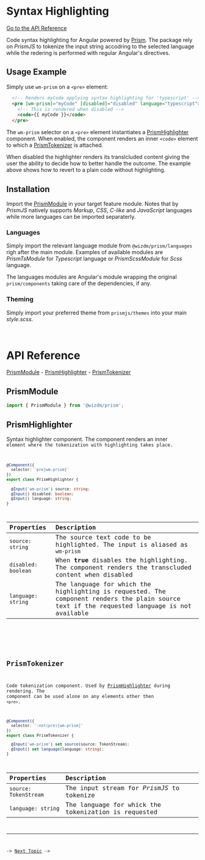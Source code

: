 <!-- toc: reference.json -->

# Syntax Highlighting

[Go to the API Reference](#api-reference)

Code syntax highlighting for Angular powered by [Prism](https://prismjs.com). The package rely on *PrismJS* to tokenize the input string accodring to the selected language while the redering is performed with regular Angular's directives.

## Usage Example
Simply use `wm-prism` on a `<pre>` element:

```html
  <!-- Renders myCode applying syntax highlighting for 'typescript' --> 
  <pre [wm-prism]="myCode" [disabled]="disabled" language="typescript">
    <!-- This is rendered when disabled -->
    <code>{{ myCode }}</code>
  </pre>
```
The `wm-prism` selector on a `<pre>` element instantiates a [PrismHighlighter](#prismhighlighter) component. When enabled, the component renders an inner `<code>` element to which a [PrismTokenizer](#prismtokenizer) is attached.

When disabled the highlighter renders its translcluded content giving the user the ability to decide how to better handle the outcome.  The example above shows how to revert to a plain code without highlighting.

## Installation
Import the [PrismModule](#prismmodule) in your target feature module. Notes that by *PrismJS* natively supports *Markup*, *CSS*, *C-like* and *JavaScript* languages while more languages can be imported separaterly. 

### Languages
Simply import the relevant language module from `@wizdm/prism/languages` righ after the main module. Examples of available modules are *PrismTsModule* for *Typescript* language or *PrismScssModule* for *Scss* language. 

The languages modules are Angular's module wrapping the original `prism/components` taking care of the dependencies, if any.

### Theming
Simply import your preferred theme from `prismjs/themes` into your main *style.scss*.

&nbsp;

# API Reference
[PrismModule](#prismmodule) - [PrismHighlighter](#prismhighlighter) - [PrismTokenizer](#prismtokenizer) 

## PrismModule 

```typescript
import { PrismModule } from '@wizdm/prism';
```

## PrismHighlighter
Syntax highlighter component. The component renders an inner <code> element where the tokenization with highlighting takes place.

```typescript
@Component({
  selector: 'pre[wm-prism]'
})
export class PrismHighlighter { 
  
  @Input('wm-prism') source: string;
  @Input() disabled: boolean;
  @Input() language: string;
}
```
|**Properties**|**Description**|
|:--|:--|
|`source: string`|The source text code to be highlighted. The input is aliased as `wm-prism`|
|`disabled: boolean`|When **true** disables the highlighting. The component renders the transcluded content when disabled|
|`language: string`|The language for which the highlighting is requested. The component renders the plain source text if the requested language is not available|

&nbsp; 

## PrismTokenizer
Code tokenization component. Used by [PrismHighlighter](#prismhighlighter) during rendering. The component can be used alone on any elements other then `<pre>`.

```typescript
@Component({ 
  selector: ':not(pre)[wm-prism]'
}) 
export class PrismTokenizer { 

  @Input('wm-prism') set source(source: TokenStream);
  @Input() set language(language: string);
}

```
|**Properties**|**Description**|
|:--|:--|
|`source: TokenStream`|The input stream for *PrismJS* to tokenize|
|`language: string`|The language for whick the tokenization is requested|

---

->
[Next Topic](docs/toc?go=next) 
->
